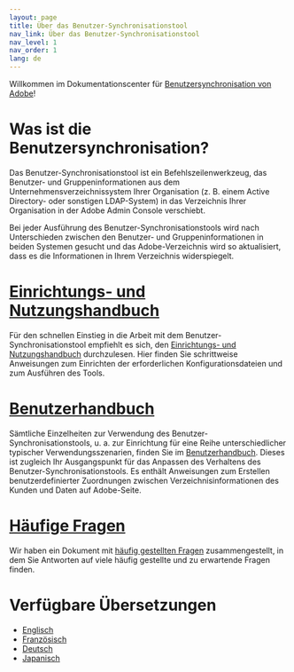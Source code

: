 ```yaml
---
layout: page
title: Über das Benutzer-Synchronisationstool
nav_link: Über das Benutzer-Synchronisationstool
nav_level: 1
nav_order: 1
lang: de
---
```


Willkommen im Dokumentationscenter für [Benutzersynchronisation von Adobe](https://github.com/adobe-apiplatform/user-sync.py)!

# Was ist die Benutzersynchronisation?

Das Benutzer-Synchronisationstool ist ein Befehlszeilenwerkzeug, das Benutzer- und Gruppeninformationen aus dem Unternehmensverzeichnissystem Ihrer Organisation (z. B. einem Active Directory- oder sonstigen LDAP-System) in das Verzeichnis Ihrer Organisation in der Adobe Admin Console verschiebt.

Bei jeder Ausführung des Benutzer-Synchronisationstools wird nach Unterschieden zwischen den Benutzer- und Gruppeninformationen in beiden Systemen gesucht und das Adobe-Verzeichnis wird so aktualisiert, dass es die Informationen in Ihrem Verzeichnis widerspiegelt.

# [Einrichtungs- und Nutzungshandbuch](success-guide/index.md)

Für den schnellen Einstieg in die Arbeit mit dem Benutzer-Synchronisationstool empfiehlt es sich, den [Einrichtungs- und Nutzungshandbuch](success-guide/index.md) durchzulesen. Hier finden Sie schrittweise Anweisungen zum Einrichten der erforderlichen Konfigurationsdateien und zum Ausführen des Tools.

# [Benutzerhandbuch](user-manual/index.md)

Sämtliche Einzelheiten zur Verwendung des Benutzer-Synchronisationstools, u. a. zur Einrichtung für eine Reihe unterschiedlicher typischer Verwendungsszenarien, finden Sie im [Benutzerhandbuch](user-manual/index.md). Dieses ist zugleich Ihr Ausgangspunkt für das Anpassen des Verhaltens des Benutzer-Synchronisationstools. Es enthält Anweisungen zum Erstellen benutzerdefinierter Zuordnungen zwischen Verzeichnisinformationen des Kunden und Daten auf Adobe-Seite.

# [Häufige Fragen](FAQ/index.md)

Wir haben ein Dokument mit [häufig gestellten Fragen](FAQ/index.md) zusammengestellt, in dem Sie Antworten auf viele häufig gestellte und zu erwartende Fragen finden.

# Verfügbare Übersetzungen

* [Englisch](../en)
* [Französisch](../fr)
* [Deutsch](../de)
* [Japanisch](../jp)